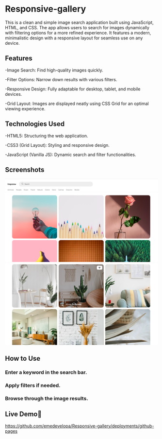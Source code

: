 # Responsive-gallery
This is a clean and simple image search application built using JavaScript, HTML, and CSS. The app allows users to search for images dynamically with filtering options for a more refined experience. It features a modern, minimalistic design with a responsive layout for seamless use on any device.

## Features

-Image Search: Find high-quality images quickly.

-Filter Options: Narrow down results with various filters.

-Responsive Design: Fully adaptable for desktop, tablet, and mobile devices.

-Grid Layout: Images are displayed neatly using CSS Grid for an optimal viewing experience.

## Technologies Used

-HTML5: Structuring the web application.

-CSS3 (Grid Layout): Styling and responsive design.

-JavaScript (Vanilla JS): Dynamic search and filter functionalities.
## Screenshots

![Responsive-gallery](Image1.png)
![Responsive-gallery](Image2.png)
## How to Use

### Enter a keyword in the search bar.

### Apply filters if needed.

### Browse through the image results.

## Live Demo🚀 
https://github.com/emedevelopa/Responsive-gallery/deployments/github-pages
